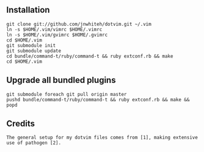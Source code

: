 ## Installation

    git clone git://github.com/jnwhiteh/dotvim.git ~/.vim
    ln -s $HOME/.vim/vimrc $HOME/.vimrc
    ln -s $HOME/.vim/gvimrc $HOME/.gvimrc
    cd $HOME/.vim
    git submodule init
    git submodule update
    cd bundle/command-t/ruby/command-t && ruby extconf.rb && make
    cd $HOME/.vim

## Upgrade all bundled plugins

    git submodule foreach git pull origin master
    pushd bundle/command-t/ruby/command-t && ruby extconf.rb && make && popd


## Credits

    The general setup for my dotvim files comes from [1], making extensive
    use of pathogen [2].

[1]: http://vimcasts.org/episodes/synchronizing-plugins-with-git-submodules-and-pathogen/
[2]: http://www.vim.org/scripts/script.php?script_id=2332
